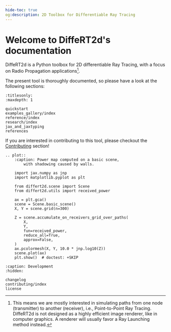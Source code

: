 ```yaml
---
hide-toc: true
og:description: 2D Toolbox for Differentiable Ray Tracing
---
```


# Welcome to DiffeRT2d's documentation

DiffeRT2d is a Python toolbox for 2D differentiable Ray Tracing,
with a focus on Radio Propagation applications[^1].

[^1]: This means we are mostly interested in simulating paths from
  one node (transmitter) to another (receiver),
  i.e., Point-to-Point Ray Tracing.
  DiffeRT2d is not designed as a highly efficient image renderer, like in computer graphics.
  A renderer will usually favor a Ray Launching method instead.

The present tool is thoroughly documented, so please have a look at the
following sections:

```{toctree}
:titlesonly:
:maxdepth: 1

quickstart
examples_gallery/index
reference/index
research/index
jax_and_jaxtyping
references
```

If you are interested in contributing to this tool, please checkout the
[Contributing](contributing/index) section!

```{eval-rst}
.. plot::
    :caption: Power map computed on a basic scene,
        with shadowing caused by walls.

    import jax.numpy as jnp
    import matplotlib.pyplot as plt

    from differt2d.scene import Scene
    from differt2d.utils import received_power

    ax = plt.gca()
    scene = Scene.basic_scene()
    X, Y = scene.grid(n=300)

    Z = scene.accumulate_on_receivers_grid_over_paths(
        X,
        Y,
        fun=received_power,
        reduce_all=True,
        approx=False,
    )
    ax.pcolormesh(X, Y, 10.0 * jnp.log10(Z))
    scene.plot(ax)
    plt.show()  # doctest: +SKIP
```

```{toctree}
:caption: Development
:hidden:

changelog
contributing/index
license
```
